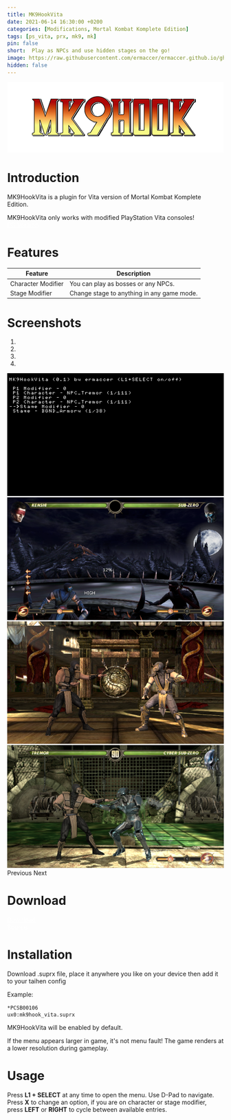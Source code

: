 ```yaml
---
title: MK9HookVita
date: 2021-06-14 16:30:00 +0200
categories: [Modifications, Mortal Kombat Komplete Edition]
tags: [ps_vita, prx, mk9, mk]   
pin: false
short:  Play as NPCs and use hidden stages on the go!
image: https://raw.githubusercontent.com/ermaccer/ermaccer.github.io/gh-pages/assets/mods/mk9/mk9hookvita/3.png
hidden: false
---
```



<img class="img-fluid mx-auto" alt="mk9hook" src="https://raw.githubusercontent.com/ermaccer/ermaccer.github.io/gh-pages/assets/projects/mk9hook_logo_export.png">

# Introduction
MK9HookVita is a plugin for Vita version of Mortal Kombat Komplete Edition.

<div class="alert bg-dark">
 MK9HookVita only works with modified PlayStation Vita consoles!
</div>

<a class="btn btn-block btn-dark bg-dark text-gray btn-sm" style="color: white;" href="/posts/mk9hook" role="button">
<i class="fab fa-steam"></i>
PC Version
</a>


# Features

| Feature | Description |
| --- | --- |
|Character Modifier| You can play as bosses or any NPCs. |
|Stage Modifier| Change stage to anything in any game mode. |


# Screenshots

<div id="carouselScreenshots" class="carousel slide" data-ride="carousel">
  <ol class="carousel-indicators">
    <li data-target="#carouselScreenshots" data-slide-to="0" class="active"></li>
    <li data-target="#carouselScreenshots" data-slide-to="1"></li>
    <li data-target="#carouselScreenshots" data-slide-to="2"></li>
	<li data-target="#carouselScreenshots" data-slide-to="3"></li>
  </ol>
  <div class="carousel-inner">
    <div class="carousel-item active">
      <img class="d-block w-100" src="https://raw.githubusercontent.com/ermaccer/ermaccer.github.io/gh-pages/assets/mods/mk9/mk9hookvita/1.png">
    </div>
    <div class="carousel-item">
      <img class="d-block w-100" src="https://raw.githubusercontent.com/ermaccer/ermaccer.github.io/gh-pages/assets/mods/mk9/mk9hookvita/2.png">
    </div>
    <div class="carousel-item">
      <img class="d-block w-100" src="https://raw.githubusercontent.com/ermaccer/ermaccer.github.io/gh-pages/assets/mods/mk9/mk9hookvita/3.png">
    </div>
	<div class="carousel-item">
      <img class="d-block w-100" src="https://raw.githubusercontent.com/ermaccer/ermaccer.github.io/gh-pages/assets/mods/mk9/mk9hookvita/4.png">
    </div>
  </div>
  <a class="carousel-control-prev" href="#carouselScreenshots" style="text-decoration: none;" role="button" data-slide="prev">
    <span class="carousel-control-prev-icon" aria-hidden="true"></span>
    <span class="sr-only">Previous</span>
  </a>
  <a class="carousel-control-next" href="#carouselScreenshots" style="text-decoration: none;" role="button" data-slide="next">
    <span class="carousel-control-next-icon" aria-hidden="true"></span>
    <span class="sr-only">Next</span>
  </a>
</div>

# Download

<a class="btn btn-block btn-dark bg-dark text-gray btn-lg" style="color: white;" href="https://github.com/ermaccer/MK9HookVita/releases/latest/download/mk9hook_vita.suprx" role="button">
<i class="fas fa-download"></i>
Download
</a>
<br>
<a class="btn btn-block btn-dark bg-dark text-gray btn-lg" style="color: white;" href="https://github.com/ermaccer/MK9HookVita/" role="button">
<i class="fab fa-github"></i>
Source
</a>

# Installation 
Download .suprx file, place it anywhere you like on your device then add it to your taihen config

Example:
```
*PCSB00106
ux0:mk9hook_vita.suprx
```

MK9HookVita will be enabled by default.

<div class="alert bg-dark">
If the menu appears larger in game, it's not menu fault! The game renders at a lower resolution during gameplay.
</div>


#  Usage
Press **L1 + SELECT** at any time to open the menu. 
Use D-Pad to navigate. Press **X** to change an option, if you are 
on character or stage modifier, press **LEFT** or **RIGHT** to cycle between
available entries.




